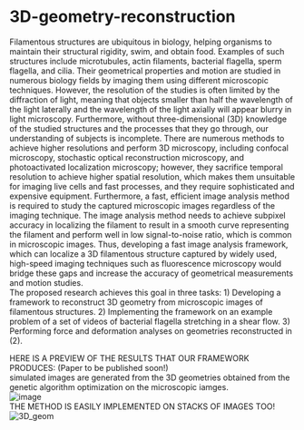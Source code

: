 # 3D-geometry-reconstruction
Filamentous structures are ubiquitous in biology, helping organisms to maintain their structural rigidity, swim, and obtain food. Examples of such structures include microtubules, actin filaments, bacterial flagella, sperm flagella, and cilia. Their geometrical properties and motion are studied in numerous biology fields by imaging them using different microscopic techniques. However, the resolution of the studies is often limited by the diffraction of light, meaning that objects smaller than half the wavelength of the light laterally and the wavelength of the light axially will appear blurry in light microscopy. Furthermore, without three-dimensional (3D) knowledge of the studied structures and the processes that they go through, our understanding of subjects is incomplete. There are numerous methods to achieve higher resolutions and perform 3D microscopy, including confocal microscopy, stochastic optical reconstruction microscopy, and photoactivated localization microscopy; however, they sacrifice temporal resolution to achieve higher spatial resolution, which makes them unsuitable for imaging live cells and fast processes, and they require sophisticated and expensive equipment. Furthermore, a fast, efficient image analysis method is required to study the captured microscopic images regardless of the imaging technique. The image analysis method needs to achieve subpixel accuracy in localizing the filament to result in a smooth curve representing the filament and perform well in low signal-to-noise ratio, which is common in microscopic images. Thus, developing a fast image analysis framework, which can localize a 3D filamentous structure captured by widely used, high-speed imaging techniques such as fluorescence microscopy would bridge these gaps and increase the accuracy of geometrical measurements and motion studies.<br>
The proposed research achieves this goal in three tasks: 1) Developing a framework to reconstruct 3D geometry from microscopic images of filamentous structures. 2) Implementing the framework on an example problem of a set of videos of bacterial flagella stretching in a shear flow. 3) Performing force and deformation analyses on geometries reconstructed in (2).

HERE IS A PREVIEW OF THE RESULTS THAT OUR FRAMEWORK PRODUCES: (Paper to be published soon!) <br>
simulated images are generated from the 3D geometries obtained from the genetic algorithm optimization on the microscopic iamges. <br>
![image](https://user-images.githubusercontent.com/43859339/136455233-2ead0a27-aa84-4357-91a5-fb2387949b82.png) <br>
THE METHOD IS EASILY IMPLEMENTED ON STACKS OF IMAGES TOO!<br>
![3D_geom](https://user-images.githubusercontent.com/43859339/141023608-5d0ed951-360e-4c65-abd7-095c493668eb.jpg)
